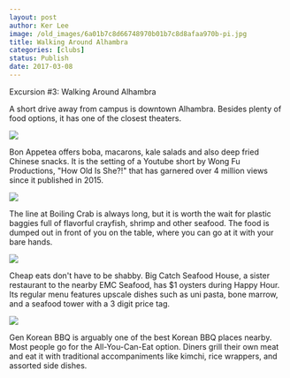 ```yaml
---
layout: post
author: Ker Lee
image: /old_images/6a01b7c8d66748970b01b7c8d8afaa970b-pi.jpg
title: Walking Around Alhambra
categories: [clubs]
status: Publish
date: 2017-03-08
---
```


Excursion #3: Walking Around Alhambra

A short drive away from campus is downtown Alhambra. Besides plenty of food options, it has one of the closest theaters.


![](/old_images/6a01b7c8d66748970b01b7c8d8afd0970b-pi.jpg)

Bon Appetea offers boba, macarons, kale salads and also deep fried Chinese snacks. It is the setting of a Youtube short by Wong Fu Productions, "How Old Is She?!" that has garnered over 4 million views since it published in 2015.


![](/old_images/6a01b7c8d66748970b01b7c8d8aff1970b-pi.jpg)

The line at Boiling Crab is always long, but it is worth the wait for plastic baggies full of flavorful crayfish, shrimp and other seafood. The food is dumped out in front of you on the table, where you can go at it with your bare hands.


![](/old_images/6a01b7c8d66748970b01bb097bdc50970d-pi.jpg)

Cheap eats don't have to be shabby. Big Catch Seafood House, a sister restaurant to the nearby EMC Seafood, has $1 oysters during Happy Hour. Its regular menu features upscale dishes such as uni pasta, bone marrow, and a seafood tower with a 3 digit price tag.


![](/old_images/6a01b7c8d66748970b01b8d26312ca970c-pi.jpg)

Gen Korean BBQ is arguably one of the best Korean BBQ places nearby. Most people go for the All-You-Can-Eat option. Diners grill their own meat and eat it with traditional accompaniments like kimchi, rice wrappers, and assorted side dishes.

